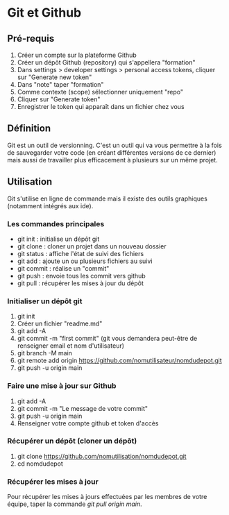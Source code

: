 # Git et Github

## Pré-requis

1. Créer un compte sur la plateforme Github
2. Créer un dépôt Github (repository) qui s'appellera "formation"
3. Dans settings > developer settings > personal access tokens, cliquer sur "Generate new token"
4. Dans "note" taper "formation"
5. Comme contexte (scope) sélectionner uniquement "repo"
6. Cliquer sur "Generate token"
7. Enregistrer le token qui apparaît dans un fichier chez vous

## Définition

Git est un outil de versionning. C'est un outil qui va vous permettre à la fois de sauvegarder votre code (en créant différentes versions de ce dernier) mais aussi de travailler plus efficacement à plusieurs sur un même projet.

## Utilisation

Git s'utilise en ligne de commande mais il existe des outils graphiques (notamment intégrés aux ide).

### Les commandes principales

* git init : initialise un dépôt git
* git clone : cloner un projet dans un nouveau dossier
* git status : affiche l'état de suivi des fichiers 
* git add : ajoute un ou plusieurs fichiers au suivi
* git commit : réalise un "commit"
* git push : envoie tous les commit vers github
* git pull : récupérer les mises à jour du dépôt

### Initialiser un dépôt git

1. git init
2. Créer un fichier "readme.md"
3. git add -A
4. git commit -m "first commit" (git vous demandera peut-être de renseigner email et nom d'utilisateur)
5. git branch -M main
6. git remote add origin https://github.com/nomutilisateur/nomdudepot.git
7. git push -u origin main

### Faire une mise à jour sur Github

1. git add -A
2. git commit -m "Le message de votre commit"
3. git push -u origin main
4. Renseigner votre compte github et token d'accès

### Récupérer un dépôt (cloner un dépôt)

1. git clone https://github.com/nomutilisation/nomdudepot.git
2. cd nomdudepot

### Récupérer les mises à jour

Pour récupérer les mises à jours effectuées par les membres de votre équipe, taper la commande *git pull origin main*.